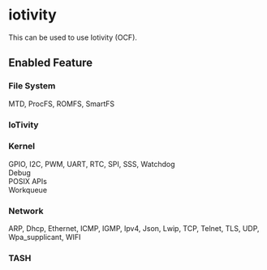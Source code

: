 # iotivity
 This can be used to use Iotivity (OCF).

## Enabled Feature
### File System
  MTD, ProcFS, ROMFS, SmartFS

### IoTivity

### Kernel
  GPIO, I2C, PWM, UART, RTC, SPI, SSS, Watchdog  
  Debug  
  POSIX APIs  
  Workqueue  

### Network
  ARP, Dhcp, Ethernet, ICMP, IGMP, Ipv4, Json, Lwip, TCP, Telnet, TLS, UDP, Wpa_supplicant, WIFI

### TASH
  

